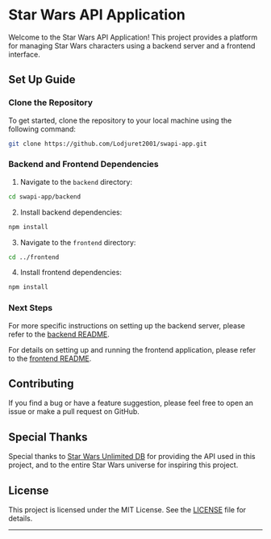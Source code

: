 # Star Wars API Application

Welcome to the Star Wars API Application! This project provides a platform for managing Star Wars characters using a backend server and a frontend interface.

## Set Up Guide

### Clone the Repository

To get started, clone the repository to your local machine using the following command:

```bash
git clone https://github.com/Lodjuret2001/swapi-app.git
```

### Backend and Frontend Dependencies

1. Navigate to the `backend` directory:

```bash
cd swapi-app/backend
```

2. Install backend dependencies:

```bash
npm install
```

3. Navigate to the `frontend` directory:

```bash
cd ../frontend
```

4. Install frontend dependencies:

```bash
npm install
```

### Next Steps

For more specific instructions on setting up the backend server, please refer to the [backend README](./backend/README.md).

For details on setting up and running the frontend application, please refer to the [frontend README](./frontend/README.md).

## Contributing

If you find a bug or have a feature suggestion, please feel free to open an issue or make a pull request on GitHub.

## Special Thanks

Special thanks to [Star Wars Unlimited DB](https://www.swu-db.com/api) for providing the API used in this project, and to the entire Star Wars universe for inspiring this project.

## License

This project is licensed under the MIT License. See the [LICENSE](LICENSE) file for details.

---